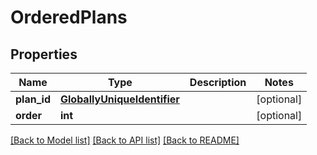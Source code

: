 # OrderedPlans

## Properties
Name | Type | Description | Notes
------------ | ------------- | ------------- | -------------
**plan_id** | [**GloballyUniqueIdentifier**](GloballyUniqueIdentifier.md) |  | [optional] 
**order** | **int** |  | [optional] 

[[Back to Model list]](../README.md#documentation-for-models) [[Back to API list]](../README.md#documentation-for-api-endpoints) [[Back to README]](../README.md)

